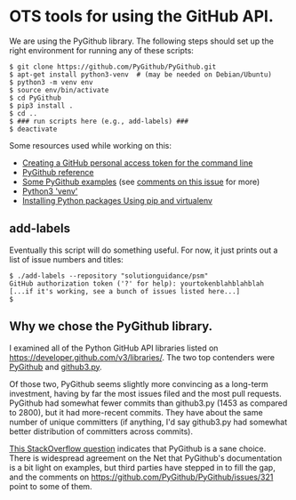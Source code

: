 OTS tools for using the GitHub API.
===================================

We are using the PyGithub library.  The following steps should set up
the right environment for running any of these scripts:

    $ git clone https://github.com/PyGithub/PyGithub.git
    $ apt-get install python3-venv  # (may be needed on Debian/Ubuntu)
    $ python3 -m venv env
    $ source env/bin/activate
    $ cd PyGithub
    $ pip3 install .
    $ cd ..
    $ ### run scripts here (e.g., add-labels) ###
    $ deactivate

Some resources used while working on this:

* [Creating a GitHub personal access token for the command line](https://help.github.com/articles/creating-a-personal-access-token-for-the-command-line/)
* [PyGithub reference](http://pygithub.readthedocs.io/en/latest/reference.html)
* [Some PyGithub examples](https://chase-seibert.github.io/blog/2016/07/22/pygithub-examples.html) (see [comments on this issue](https://github.com/PyGithub/PyGithub/issues/321) for more)
* [Python3 'venv'](https://docs.python.org/3/library/venv.html)
* [Installing Python packages Using pip and virtualenv](https://packaging.python.org/guides/installing-using-pip-and-virtualenv/)

add-labels
----------

Eventually this script will do something useful.  For now, it just
prints out a list of issue numbers and titles:

    $ ./add-labels --repository "solutionguidance/psm"
    GitHub authorization token ('?' for help): yourtokenblahblahblah
    [...if it's working, see a bunch of issues listed here...]
    $ 


Why we chose the PyGithub library.
----------------------------------

I examined all of the Python GitHub API libraries listed on
https://developer.github.com/v3/libraries/.  The two top contenders
were [PyGithub](https://github.com/PyGithub/PyGithub) and
[github3.py](https://github.com/sigmavirus24/github3.py).  

Of those two, PyGithub seems slightly more convincing as a long-term
investment, having by far the most issues filed and the most pull
requests.  PyGithub had somewhat fewer commits than github3.py (1453
as compared to 2800), but it had more-recent commits.  They have about
the same number of unique committers (if anything, I'd say github3.py
had somewhat better distribution of committers across commits).  

[This StackOverflow
question](https://stackoverflow.com/questions/10625190/most-suitable-python-library-for-github-api-v3)
indicates that PyGithub is a sane choice.  There is widespread
agreement on the Net that PyGithub's documentation is a bit light on
examples, but third parties have stepped in to fill the gap, and the
comments on https://github.com/PyGithub/PyGithub/issues/321 point to
some of them.
